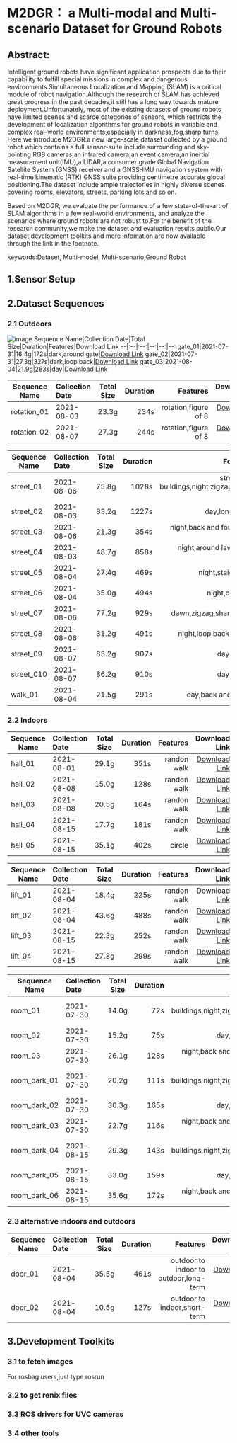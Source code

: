 # M2DGR： a Multi-modal and Multi-scenario Dataset for Ground Robots 

## Abstract:

  Intelligent ground robots  have significant application prospects due to their capability to fulfill special missions in complex and dangerous environments.Simultaneous Localization and Mapping (SLAM) is a critical module of robot navigation.Although the research of SLAM has achieved great progress in the past decades,it still has a long way towards mature deployment.Unfortunately, most of the existing datasets of ground robots have limited scenes and scarce categories of sensors, which restricts the development of localization algorithms for ground robots in variable and complex real-world environments,especially in darkness,fog,sharp turns.
Here we introduce M2DGR:a new large-scale dataset collected by a ground robot which contains a full sensor-suite include surrounding and sky-pointing RGB cameras,an infrared camera,an event camera,an inertial measurement unit(IMU),a LIDAR,a consumer grade Global Navigation Satellite System (GNSS) receiver and a GNSS-IMU navigation system with real-time kinematic (RTK) GNSS suite providing centimetre accurate global positioning.The dataset include ample trajectories in highly diverse scenes covering rooms, elevators, streets, parking lots and so on.

  Based on M2DGR, we evaluate the performance of a few state-of-the-art of SLAM algorithms in a few real-world environments, and analyze the scenarios where ground robots are not robust to.For the benefit of the research community,we make the dataset and evaluation results public.Our dataset,development toolkits and more infomation are now available through the link in the footnote.

keywords:Dataset, Multi-model, Multi-scenario,Ground Robot

## 1.Sensor Setup

## 2.Dataset Sequences

### 2.1 Outdoors
![image](https://github.com/sjtuyinjie/mypics/outdoortraj.jpg)
Sequence Name|Collection Date|Total Size|Duration|Features|Download Link
--|:--|:--:|--:|--:|--:
gate_01|2021-07-31|16.4g|172s|dark,around gate|[Download Link](https://sjtueducn-my.sharepoint.com/:u:/g/personal/594666_sjtu_edu_cn/ET3mU1rvdTpEl8VYvC25q7YByl369y6Hx_OQScBkKlnHXA?e=0nyQkj)
gate_02|2021-07-31|27.3g|327s|dark,loop back|[Download Link](https://sjtueducn-my.sharepoint.com/:u:/g/personal/594666_sjtu_edu_cn/EY7fHSh4NnxBvemze1JS8TEBy5beLh_xlJ6mdi2IYmeY9w?e=1yKRX8)
gate_03|2021-08-04|21.9g|283s|day|[Download Link](https://sjtueducn-my.sharepoint.com/:u:/g/personal/594666_sjtu_edu_cn/EUthdjvVIVdFmFxR82jzVqUBubziK6mUbj3tp5gtLqO9rw?e=iaj1Be)


Sequence Name|Collection Date|Total Size|Duration|Features|Download Link
--|:--|:--:|--:|--:|--:
rotation_01|2021-08-03|23.3g|234s|rotation,figure of 8|[Download Link](https://sjtueducn-my.sharepoint.com/:u:/g/personal/594666_sjtu_edu_cn/EUVwex_LapBFrWV4ZtXocoYBStIBj7nqE7qcMPBjQYV-KA?e=GDho4Z)
rotation_02|2021-08-07|27.3g|244s|rotation,figure of 8|[Download Link](https://sjtueducn-my.sharepoint.com/:u:/g/personal/594666_sjtu_edu_cn/EeVG96IFCfxDlDLH8xefa3EBg50J-vRy_hZyQy0_6bw-Og?e=u4LIkC)

Sequence Name|Collection Date|Total Size|Duration|Features|Download Link
--|:--|:--:|--:|--:|--:
street_01|2021-08-06|75.8g|1028s|street and buildings,night,zigzag,long-term|[Download Link](https://sjtueducn-my.sharepoint.com/:u:/g/personal/594666_sjtu_edu_cn/EavjoipiTMRIjUvmodSGGsoBrIMv4ElpI-QgR6fvOHcRHg?e=k4cOxf)
street_02|2021-08-03|83.2g|1227s|day,long-term|[Download Link](https://sjtueducn-my.sharepoint.com/:u:/g/personal/594666_sjtu_edu_cn/EQj5QBBHONpFj-hlvXOQBr0BJ53Dk75Jbky_ZfnKGFJbAg?e=BGqGMI)
street_03|2021-08-06|21.3g|354s|night,back and fourth,full speed|[Download Link](https://sjtueducn-my.sharepoint.com/:f:/g/personal/594666_sjtu_edu_cn/EstgRJm8ufVIhiol5_D47pwBy94k-uKVH6IFYe5p95hqdw?e=SkYPSe)
street_04|2021-08-03|48.7g|858s|night,around lawn,loop back|[Download Link](https://sjtueducn-my.sharepoint.com/:u:/g/personal/594666_sjtu_edu_cn/Ea72BxSXFYhDrp_FGNlJ2ukBr785CgH9qyf3WrXD5U2WKw?e=xhMPJa)
street_05|2021-08-04|27.4g|469s|night,staight line|[Download Link](https://sjtueducn-my.sharepoint.com/:u:/g/personal/594666_sjtu_edu_cn/EUClV6vL2zhAicOwwO1WiroBriM6faiGfy1yvM6EY1bVCw?e=pcoEPd)
street_06|2021-08-04|35.0g|494s|night,one turn|[Download Link](https://sjtueducn-my.sharepoint.com/:u:/g/personal/594666_sjtu_edu_cn/EZ4HAXvNQXRCgRKSLpE3yX0BcKx_NkQ3lG5H481dDeAg5Q?e=Dz1Nkh)
street_07|2021-08-06|77.2g|929s|dawn,zigzag,sharp turns|[Download Link](https://sjtueducn-my.sharepoint.com/:u:/g/personal/594666_sjtu_edu_cn/EfScTXrKjAdGg1w9xZ-yZgIBpAA9_AHHloObTnLXjIQRzQ?e=wPXr4b)
street_08|2021-08-06|31.2g|491s|night,loop back,zigzag|[Download Link](https://sjtueducn-my.sharepoint.com/:u:/g/personal/594666_sjtu_edu_cn/EdgojePkM2ZNszS6JM80D90B9hClLsnXr8aM5UF8pvB76A?e=kPJEC1)
street_09|2021-08-07|83.2g|907s|day,zigzag|[Download Link](https://sjtueducn-my.sharepoint.com/:u:/g/personal/594666_sjtu_edu_cn/Ee5hiGAdou5OvPI_xeOHBh4BZWxjci5cC3ss_f6Ls5G5DA?e=1JZU9N)
street_010|2021-08-07|86.2g|910s|day,zigzag|[Download Link](https://sjtueducn-my.sharepoint.com/:u:/g/personal/594666_sjtu_edu_cn/EfcpNeq8p-NLp7kCkaz0WugB3htJO7ddjqx7BMrXJmQvnA?e=dXw5KQ)
walk_01|2021-08-04|21.5g|291s|day,back and fourth|[Download Link](https://sjtueducn-my.sharepoint.com/:u:/g/personal/594666_sjtu_edu_cn/EZn2REI4E2BLurJXTaTDpYcBL34tpBVKrFHW8dQ2rmhSvw?e=WpwtI8)
### 2.2 Indoors
Sequence Name|Collection Date|Total Size|Duration|Features|Download Link
--|:--|:--:|--:|--:|--:
hall_01|2021-08-01|29.1g|351s|randon walk|[Download Link](https://sjtueducn-my.sharepoint.com/:u:/g/personal/594666_sjtu_edu_cn/EWQ2bcxWRgZLtK_eSIgnNmoB-pfPRP57bhaVO5r44dDqkQ?e=uf1GIx)
hall_02|2021-08-08|15.0g|128s|randon walk|[Download Link](https://sjtueducn-my.sharepoint.com/:u:/g/personal/594666_sjtu_edu_cn/EaAEMKhvsgJCn0bSvlNOENkBLopgtrR9GRBdUW1MWWFCNA?e=Xyxcdo)
hall_03|2021-08-08|20.5g|164s|randon walk|[Download Link](https://sjtueducn-my.sharepoint.com/:f:/g/personal/594666_sjtu_edu_cn/EstgRJm8ufVIhiol5_D47pwBy94k-uKVH6IFYe5p95hqdw?e=SkYPSe)
hall_04|2021-08-15|17.7g|181s|randon walk|[Download Link](https://sjtueducn-my.sharepoint.com/:u:/g/personal/594666_sjtu_edu_cn/EV0oYa2MNi1HqmhvCM1pbboB1YH9Jn8hhL04IAc-64duUg?e=tadCxw)
hall_05|2021-08-15|35.1g|402s|circle|[Download Link](https://sjtueducn-my.sharepoint.com/:u:/g/personal/594666_sjtu_edu_cn/EQRFrzmO2BxFmeAZV_ifTpsBtxG5PoeejazNE7CvyDyqYA?e=8YNKsa)

Sequence Name|Collection Date|Total Size|Duration|Features|Download Link
--|:--|:--:|--:|--:|--:
lift_01|2021-08-04|18.4g|225s|randon walk|[Download Link](https://sjtueducn-my.sharepoint.com/:u:/g/personal/594666_sjtu_edu_cn/EZp-yCPxrxNBg5cM_aWualABPM3A3mUHHk0SeQoaxaBClA?e=WqrNwI)
lift_02|2021-08-04|43.6g|488s|randon walk|[Download Link](https://sjtueducn-my.sharepoint.com/:u:/g/personal/594666_sjtu_edu_cn/EfXP5V6Yi3tEvQL-Gbaq4QcBldgfv5zXEID_WlNtefAT5A?e=X6QvcW)
lift_03|2021-08-15|22.3g|252s|randon walk|[Download Link](https://sjtueducn-my.sharepoint.com/:u:/g/personal/594666_sjtu_edu_cn/EWWG7OgCmTpIj_VZixYTkzsBpuAJtJKO2rNe-EzhHubjwA?e=XnOARY)
lift_04|2021-08-15|27.8g|299s|randon walk|[Download Link](https://sjtueducn-my.sharepoint.com/:u:/g/personal/594666_sjtu_edu_cn/ETrPaBIVaV1EtTVUG9effPIBK1LiJ3pGK93jAdhLZU_Pjg?e=ekVtWl)

Sequence Name|Collection Date|Total Size|Duration|Features
--|:--|:--:|--:|--:
room_01|2021-07-30|14.0g|72s|street and buildings,night,zigzag,long-term
room_02|2021-07-30|15.2g|75s|day,long-term
room_03|2021-07-30|26.1g|128s|night,back and fourth,full speed
room_dark_01|2021-07-30|20.2g|111s|street and buildings,night,zigzag,long-term
room_dark_02|2021-07-30|30.3g|165s|day,long-term
room_dark_03|2021-07-30|22.7g|116s|night,back and fourth,full speed
room_dark_04|2021-08-15|29.3g|143s|street and buildings,night,zigzag,long-term
room_dark_05|2021-08-15|33.0g|159s|day,long-term
room_dark_06|2021-08-15|35.6g|172s|night,back and fourth,full speed

### 2.3 alternative indoors and outdoors
Sequence Name|Collection Date|Total Size|Duration|Features|Download Link
--|:--|:--:|--:|--:|--:
door_01|2021-08-04|35.5g|461s|outdoor to indoor to outdoor,long-term|[Download Link](https://sjtueducn-my.sharepoint.com/:u:/g/personal/594666_sjtu_edu_cn/ERxIk8o_HwlAgbqJ2wwgHl8BNOXn5f8rFaeX4_35pY9BZQ?e=iukCbK)
door_02|2021-08-04|10.5g|127s|outdoor to indoor,short-term|[Download Link](https://sjtueducn-my.sharepoint.com/:u:/g/personal/594666_sjtu_edu_cn/EWCKNoEfAmxGsahwnJDYWS4BTI8bQRlwdunwRB4Q-e1vbQ?e=GAMd1U)


## 3.Development Toolkits
### 3.1 to fetch images
For rosbag users,just type 
rosrun
### 3.2 to get renix files
### 3.3 ROS drivers for UVC cameras 
### 3.4 other tools
